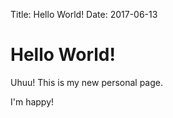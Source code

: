 Title: Hello World!
Date: 2017-06-13


# Hello World!

Uhuu! This is my new personal page.

I'm happy!
